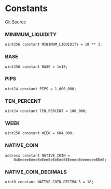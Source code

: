 # Constants

[Git Source](https://github.com/ArrakisFinance/arrakis-modular/blob/main/src/constants/CArrakis.sol)

### MINIMUM_LIQUIDITY

```solidity
uint256 constant MINIMUM_LIQUIDITY = 10 ** 3;
```

### BASE

```solidity
uint256 constant BASE = 1e18;
```

### PIPS

```solidity
uint24 constant PIPS = 1_000_000;
```

### TEN_PERCENT

```solidity
uint24 constant TEN_PERCENT = 100_000;
```

### WEEK

```solidity
uint256 constant WEEK = 604_800;
```

### NATIVE_COIN

```solidity
address constant NATIVE_COIN =
    0xEeeeeEeeeEeEeeEeEeEeeEEEeeeeEeeeeeeeEEeE;
```

### NATIVE_COIN_DECIMALS

```solidity
uint8 constant NATIVE_COIN_DECIMALS = 18;
```
